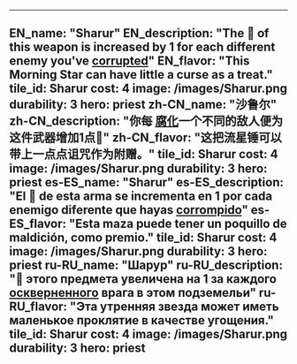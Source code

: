 ---

EN_name: "Sharur"
EN_description: "The 🔸 of this weapon is increased by 1 for each different enemy you've  <u>corrupted</u>"
EN_flavor: "This Morning Star can have little a curse as a treat."
tile_id: Sharur
cost: 4
image: /images/Sharur.png
durability: 3
hero: priest
zh-CN_name: "沙鲁尔"
zh-CN_description: "你每 <u>腐化</u>一个不同的敌人便为这件武器增加1点🔸"
zh-CN_flavor: "这把流星锤可以带上一点点诅咒作为附赠。"
tile_id: Sharur
cost: 4
image: /images/Sharur.png
durability: 3
hero: priest
es-ES_name: "Sharur"
es-ES_description: "El 🔸 de esta arma se incrementa en 1 por cada enemigo diferente que hayas  <u>corrompido</u>"
es-ES_flavor: "Esta maza puede tener un poquillo de maldición, como premio."
tile_id: Sharur
cost: 4
image: /images/Sharur.png
durability: 3
hero: priest
ru-RU_name: "Шарур"
ru-RU_description: "🔸 этого предмета увеличена на 1 за каждого  <u>оскверненного</u> врага в этом подземельи"
ru-RU_flavor: "Эта утренняя звезда может иметь маленькое проклятие в качестве угощения."
tile_id: Sharur
cost: 4
image: /images/Sharur.png
durability: 3
hero: priest
---